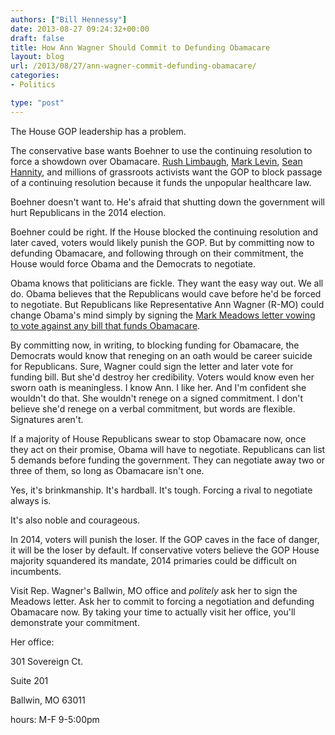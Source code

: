 ```yaml
---
authors: ["Bill Hennessy"]
date: 2013-08-27 09:24:32+00:00
draft: false
title: How Ann Wagner Should Commit to Defunding Obamacare
layout: blog
url: /2013/08/27/ann-wagner-commit-defunding-obamacare/
categories:
- Politics

type: "post"
---
```


The House GOP leadership has a problem.

The conservative base wants Boehner to use the continuing resolution to force a showdown over Obamacare. [Rush Limbaugh](https://www.google.com/url?sa=t&rct=j&q=&esrc=s&source=web&cd=1&ved=0CC4QFjAA&url=http%3A%2F%2Fwww.rushlimbaugh.com%2Fdaily%2F2013%2F08%2F21%2Fwhat_republican_strategy_to_defund_obamacare_and_shut_down_the_government&ei=siMZUra6JaSGyQGh5oHoDw&usg=AFQjCNHoXHo-1hJ0rbbVyrXkkyCLJZA8oA&sig2=MU0a_p9tDCccS-SPoLYB2g&bvm=bv.51156542,d.aWc), [Mark Levin](https://www.google.com/url?sa=t&rct=j&q=&esrc=s&source=web&cd=1&ved=0CC4QFjAA&url=http%3A%2F%2Fwww.breitbart.com%2FBig-Journalism%2F2013%2F08%2F22%2FMark-Levin-If-Boehner-funds-Obamacare-it-becomes-BoehnerCare&ei=7yMZUrr0EcKEygHki4G4CA&usg=AFQjCNG2bovqEajFfEbbFW-OBLFcH8Tp_A&sig2=rjMbb1arlBVQ9sp0Rzza9w&bvm=bv.51156542,d.aWc), [Sean Hannity](https://www.google.com/url?sa=t&rct=j&q=&esrc=s&source=web&cd=1&cad=rja&ved=0CC4QFjAA&url=http%3A%2F%2Fwww.thegatewaypundit.com%2F2013%2F08%2Fsean-hannity-im-done-with-republicans-if-they-dont-fight-obamacare-video%2F&ei=myMZUoNop6bKAf_-gYAD&usg=AFQjCNGwezaN4pYjMKCp_VU_719ACBB8kg&sig2=38pBxh9iWh9nvHDGOspstw&bvm=bv.51156542,d.aWc), and millions of grassroots activists want the GOP to block passage of a continuing resolution because it funds the unpopular healthcare law.

Boehner doesn't want to. He's afraid that shutting down the government will hurt Republicans in the 2014 election.

Boehner could be right. If the House blocked the continuing resolution and later caved, voters would likely punish the GOP. But by committing now to defunding Obamacare, and following through on their commitment, the House would force Obama and the Democrats to negotiate.

Obama knows that politicians are fickle. They want the easy way out. We all do. Obama believes that the Republicans would cave before he'd be forced to negotiate. But Republicans like Representative Ann Wagner (R-MO) could change Obama's mind simply by signing the [Mark Meadows letter vowing to vote against any bill that funds Obamacare](https://heritageaction.com/2013/07/conservatives-should-sign-meadowss-letter-to-defund-obamacare/).

By committing now, in writing, to blocking funding for Obamacare, the Democrats would know that reneging on an oath would be career suicide for Republicans. Sure, Wagner could sign the letter and later vote for funding bill. But she'd destroy her credibility. Voters would know even her sworn oath is meaningless. I know Ann. I like her. And I'm confident she wouldn't do that. She wouldn't renege on a signed commitment. I don't believe she'd renege on a verbal commitment, but words are flexible. Signatures aren't.

If a majority of House Republicans swear to stop Obamacare now, once they act on their promise, Obama will have to negotiate. Republicans can list 5 demands before funding the government. They can negotiate away two or three of them, so long as Obamacare isn't one.

Yes, it's brinkmanship. It's hardball. It's tough. Forcing a rival to negotiate always is.

It's also noble and courageous.

In 2014, voters will punish the loser. If the GOP caves in the face of danger, it will be the loser by default. If conservative voters believe the GOP House majority squandered its mandate, 2014 primaries could be difficult on incumbents.

Visit Rep. Wagner's Ballwin, MO office and _politely_ ask her to sign the Meadows letter. Ask her to commit to forcing a negotiation and defunding Obamacare now. By taking your time to actually visit her office, you'll demonstrate your commitment.

Her office:








301 Sovereign Ct.




Suite 201




Ballwin, MO 63011
























hours: M-F 9-5:00pm

















